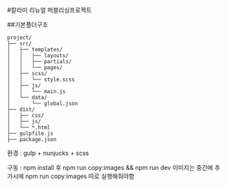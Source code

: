 #칼라미 리뉴얼 퍼블리싱프로젝트

##기본폴더구조

```
project/
├── src/
│   ├── templates/
│   │   ├── layouts/
│   │   ├── partials/
│   │   └── pages/
│   ├── scss/
│   │   └── style.scss
│   ├── js/
│   │   └── main.js
│   └── data/
│       └── global.json
├── dist/
│   ├── css/
│   ├── js/
│   └── *.html
├── gulpfile.js
├── package.json
```
환경 : gulp + nunjucks + scss 

구동 : npm install 후 npm run copy:images && npm run dev
이미지는 중간에 추가시에 npm run copy:images 따로 실행해줘야함 